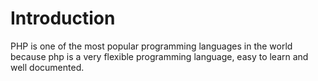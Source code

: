 # Introduction

PHP is one of the most popular programming languages in the world because php is a very flexible programming language, easy to learn and well documented.


